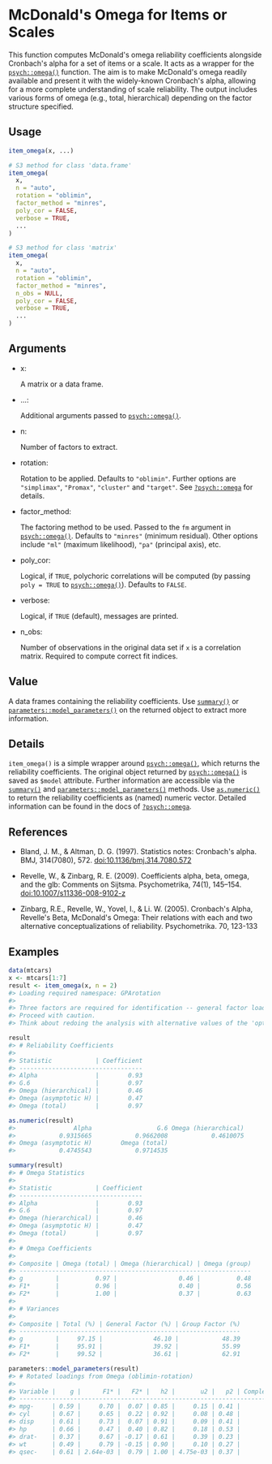 # McDonald's Omega for Items or Scales

This function computes McDonald's omega reliability coefficients
alongside Cronbach's alpha for a set of items or a scale. It acts as a
wrapper for the
[`psych::omega()`](https://rdrr.io/pkg/psych/man/omega.html) function.
The aim is to make McDonald's omega readily available and present it
with the widely-known Cronbach's alpha, allowing for a more complete
understanding of scale reliability. The output includes various forms of
omega (e.g., total, hierarchical) depending on the factor structure
specified.

## Usage

``` r
item_omega(x, ...)

# S3 method for class 'data.frame'
item_omega(
  x,
  n = "auto",
  rotation = "oblimin",
  factor_method = "minres",
  poly_cor = FALSE,
  verbose = TRUE,
  ...
)

# S3 method for class 'matrix'
item_omega(
  x,
  n = "auto",
  rotation = "oblimin",
  factor_method = "minres",
  n_obs = NULL,
  poly_cor = FALSE,
  verbose = TRUE,
  ...
)
```

## Arguments

- x:

  A matrix or a data frame.

- ...:

  Additional arguments passed to
  [`psych::omega()`](https://rdrr.io/pkg/psych/man/omega.html).

- n:

  Number of factors to extract.

- rotation:

  Rotation to be applied. Defaults to `"oblimin"`. Further options are
  `"simplimax"`, `"Promax"`, `"cluster"` and `"target"`. See
  [`?psych::omega`](https://rdrr.io/pkg/psych/man/omega.html) for
  details.

- factor_method:

  The factoring method to be used. Passed to the `fm` argument in
  [`psych::omega()`](https://rdrr.io/pkg/psych/man/omega.html). Defaults
  to `"minres"` (minimum residual). Other options include `"ml"`
  (maximum likelihood), `"pa"` (principal axis), etc.

- poly_cor:

  Logical, if `TRUE`, polychoric correlations will be computed (by
  passing `poly = TRUE` to
  [`psych::omega()`](https://rdrr.io/pkg/psych/man/omega.html)).
  Defaults to `FALSE`.

- verbose:

  Logical, if `TRUE` (default), messages are printed.

- n_obs:

  Number of observations in the original data set if `x` is a
  correlation matrix. Required to compute correct fit indices.

## Value

A data frames containing the reliability coefficients. Use
[`summary()`](https://rdrr.io/r/base/summary.html) or
[`parameters::model_parameters()`](https://easystats.github.io/parameters/reference/model_parameters.html)
on the returned object to extract more information.

## Details

`item_omega()` is a simple wrapper around
[`psych::omega()`](https://rdrr.io/pkg/psych/man/omega.html), which
returns the reliability coefficients. The original object returned by
[`psych::omega()`](https://rdrr.io/pkg/psych/man/omega.html) is saved as
`$model` attribute. Further information are accessible via the
[`summary()`](https://rdrr.io/r/base/summary.html) and
[`parameters::model_parameters()`](https://easystats.github.io/parameters/reference/model_parameters.html)
methods. Use [`as.numeric()`](https://rdrr.io/r/base/numeric.html) to
return the reliability coefficients as (named) numeric vector. Detailed
information can be found in the docs of
[`?psych::omega`](https://rdrr.io/pkg/psych/man/omega.html).

## References

- Bland, J. M., & Altman, D. G. (1997). Statistics notes: Cronbach's
  alpha. BMJ, 314(7080), 572.
  [doi:10.1136/bmj.314.7080.572](https://doi.org/10.1136/bmj.314.7080.572)

- Revelle, W., & Zinbarg, R. E. (2009). Coefficients alpha, beta, omega,
  and the glb: Comments on Sijtsma. Psychometrika, 74(1), 145–154.
  [doi:10.1007/s11336-008-9102-z](https://doi.org/10.1007/s11336-008-9102-z)

- Zinbarg, R.E., Revelle, W., Yovel, I., & Li. W. (2005). Cronbach's
  Alpha, Revelle's Beta, McDonald's Omega: Their relations with each and
  two alternative conceptualizations of reliability. Psychometrika. 70,
  123-133

## Examples

``` r
data(mtcars)
x <- mtcars[1:7]
result <- item_omega(x, n = 2)
#> Loading required namespace: GPArotation
#> 
#> Three factors are required for identification -- general factor loadings set to be equal. 
#> Proceed with caution. 
#> Think about redoing the analysis with alternative values of the 'option' setting.

result
#> # Reliability Coefficients
#> 
#> Statistic            | Coefficient
#> ----------------------------------
#> Alpha                |        0.93
#> G.6                  |        0.97
#> Omega (hierarchical) |        0.46
#> Omega (asymptotic H) |        0.47
#> Omega (total)        |        0.97

as.numeric(result)
#>                Alpha                  G.6 Omega (hierarchical) 
#>            0.9315665            0.9662008            0.4610075 
#> Omega (asymptotic H)        Omega (total) 
#>            0.4745543            0.9714535 

summary(result)
#> # Omega Statistics
#> 
#> Statistic            | Coefficient
#> ----------------------------------
#> Alpha                |        0.93
#> G.6                  |        0.97
#> Omega (hierarchical) |        0.46
#> Omega (asymptotic H) |        0.47
#> Omega (total)        |        0.97
#> 
#> # Omega Coefficients
#> 
#> Composite | Omega (total) | Omega (hierarchical) | Omega (group)
#> ----------------------------------------------------------------
#> g         |          0.97 |                 0.46 |          0.48
#> F1*       |          0.96 |                 0.40 |          0.56
#> F2*       |          1.00 |                 0.37 |          0.63
#> 
#> # Variances
#> 
#> Composite | Total (%) | General Factor (%) | Group Factor (%)
#> -------------------------------------------------------------
#> g         |     97.15 |              46.10 |            48.39
#> F1*       |     95.91 |              39.92 |            55.99
#> F2*       |     99.52 |              36.61 |            62.91

parameters::model_parameters(result)
#> # Rotated loadings from Omega (oblimin-rotation)
#> 
#> Variable |    g |      F1* |   F2* |   h2 |       u2 |   p2 | Complexity
#> ------------------------------------------------------------------------
#> mpg-     | 0.59 |     0.70 |  0.07 | 0.85 |     0.15 | 0.41 |       1.96
#> cyl      | 0.67 |     0.65 |  0.22 | 0.92 |     0.08 | 0.48 |       2.22
#> disp     | 0.61 |     0.73 |  0.07 | 0.91 |     0.09 | 0.41 |       1.96
#> hp       | 0.66 |     0.47 |  0.40 | 0.82 |     0.18 | 0.53 |       2.52
#> drat-    | 0.37 |     0.67 | -0.17 | 0.61 |     0.39 | 0.23 |       1.73
#> wt       | 0.49 |     0.79 | -0.15 | 0.90 |     0.10 | 0.27 |       1.75
#> qsec-    | 0.61 | 2.64e-03 |  0.79 | 1.00 | 4.75e-03 | 0.37 |       1.87
```
